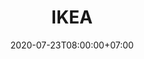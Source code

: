 ---
title     : IKEA
thumbnail : ikea
address   : https://www.ikea.com/us/en
sitemap   : false
date      : 2020-07-23T08:00:00+07:00
---